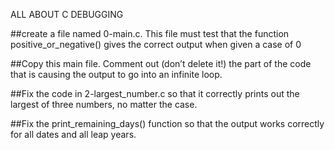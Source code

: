 ALL ABOUT C DEBUGGING

##create a file named 0-main.c. This file must test that the function positive_or_negative() gives the correct output when given a case of 0

##Copy this main file. Comment out (don’t delete it!) the part of the code that is causing the output to go into an infinite loop.

##Fix the code in 2-largest_number.c so that it correctly prints out the largest of three numbers, no matter the case.

##Fix the print_remaining_days() function so that the output works correctly for all dates and all leap years.
